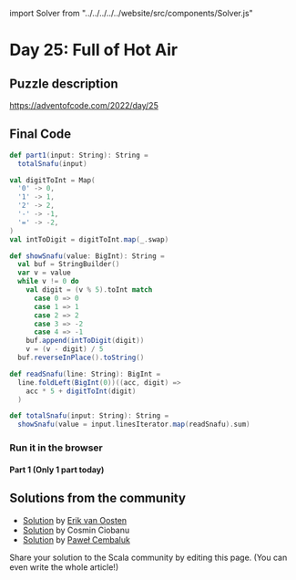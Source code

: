 import Solver from "../../../../../website/src/components/Solver.js"

# Day 25: Full of Hot Air

## Puzzle description

https://adventofcode.com/2022/day/25

## Final Code
```scala
def part1(input: String): String =
  totalSnafu(input)

val digitToInt = Map(
  '0' -> 0,
  '1' -> 1,
  '2' -> 2,
  '-' -> -1,
  '=' -> -2,
)
val intToDigit = digitToInt.map(_.swap)

def showSnafu(value: BigInt): String =
  val buf = StringBuilder()
  var v = value
  while v != 0 do
    val digit = (v % 5).toInt match
      case 0 => 0
      case 1 => 1
      case 2 => 2
      case 3 => -2
      case 4 => -1
    buf.append(intToDigit(digit))
    v = (v - digit) / 5
  buf.reverseInPlace().toString()

def readSnafu(line: String): BigInt =
  line.foldLeft(BigInt(0))((acc, digit) =>
    acc * 5 + digitToInt(digit)
  )

def totalSnafu(input: String): String =
  showSnafu(value = input.linesIterator.map(readSnafu).sum)
```

### Run it in the browser

#### Part 1 (Only 1 part today)

<Solver puzzle="day25-part1" year="2022"/>

## Solutions from the community

- [Solution](https://github.com/erikvanoosten/advent-of-code/blob/main/src/main/scala/nl/grons/advent/y2022/Day25.scala) by [Erik van Oosten](https://github.com/erikvanoosten)
- [Solution](https://github.com/cosminci/advent-of-code/blob/master/src/main/scala/com/github/cosminci/aoc/_2022/Day25.scala) by Cosmin Ciobanu
- [Solution](https://github.com/AvaPL/Advent-of-Code-2022/tree/main/src/main/scala/day25) by [Paweł Cembaluk](https://github.com/AvaPL)

Share your solution to the Scala community by editing this page. (You can even write the whole article!)
